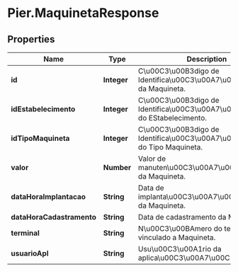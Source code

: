 # Pier.MaquinetaResponse

## Properties
Name | Type | Description | Notes
------------ | ------------- | ------------- | -------------
**id** | **Integer** | C\u00C3\u00B3digo de Identifica\u00C3\u00A7\u00C3\u00A3o da Maquineta. | [optional] 
**idEstabelecimento** | **Integer** | C\u00C3\u00B3digo de Identifica\u00C3\u00A7\u00C3\u00A3o do EStabelecimento. | [optional] 
**idTipoMaquineta** | **Integer** | C\u00C3\u00B3digo de Identifica\u00C3\u00A7\u00C3\u00A3o do Tipo Maquineta. | [optional] 
**valor** | **Number** | Valor de manuten\u00C3\u00A7\u00C3\u00A3o da Maquineta. | [optional] 
**dataHoraImplantacao** | **String** | Data de implanta\u00C3\u00A7\u00C3\u00A3o da Maquineta. | [optional] 
**dataHoraCadastramento** | **String** | Data de cadastramento da Maquineta. | [optional] 
**terminal** | **String** | N\u00C3\u00BAmero do terminal vinculado a Maquineta. | [optional] 
**usuarioApl** | **String** | Usu\u00C3\u00A1rio da aplica\u00C3\u00A7\u00C3\u00A3o. | [optional] 


